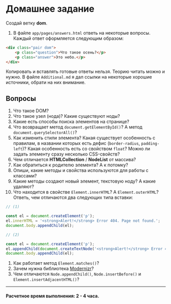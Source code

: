 # Домашнее задание

Создай ветку __dom__. 

1. В файле `app/pages/answers.html` ответь на некоторые вопросы. Каждый ответ оформляется следующим образом:

```html
<div class="pair dom">
	<p class="question">Что такое осень?</p>
	<p class="answer">Это небо.</p>
</div>
``` 

Копировать и вставлять готовые ответы нельзя. Теорию читать можно и нужно. В файле `Additional.md` я дал ссылки на некоторые хорошие источники, обрати на них внимание.

## Вопросы

1. Что такое DOM?
1. Что такое узел (нода)? Какие существуют ноды?
1. Какие есть способы поиска элементов на странице?
1. Что возвращает метод `document.getElementById()`? А метод `document.querySelectorAll()`?
1. Как изменить стили элемента? Какая существует особенность с правилам, в названии которых есть дефис (`border-radius`, `padding-left`)? Какая особенность есть со свойством `float`? Можно ли задать элементу сразу несколько CSS-свойств?
1. Чем отличается __HTMLCollection__ / __NodeList__ от массива?
1. Как обратиться к родителю элемента? А к потомку?
1. Опиши, какие методы и свойства используются для работы с классами?
1. Какие методы создают новый элемент, текстовую ноду? А какие удаляют?
1. Что находится в свойстве `Element.innerHTML`? А `Element.outerHTML`? Ответь, чем отличаются два следующих типа вставки:

```js
// (1)

const el = document.createElement('p');
el.innerHTML = '<strong>Alert!</strong> Error 404. Page not found.';
document.body.appendChild(el);

// (2)

const el = document.createElement('p');
el.appendChild(document.createTextNode('<strong>Alert!</strong> Error 404. Page not found.'));
document.body.appendChild(el);

```  
1. Как работает метод `Element.matches()`?
1. Зачем нужна библиотека [Modernizr](https://modernizr.com/)?
1. Чем отличаются `Node.appendChild()`, `Node.insertBefore()` и `Element.insertAdjacentHTML()`?

---

#### Расчетное время выполнения: 2 - 4 часа.